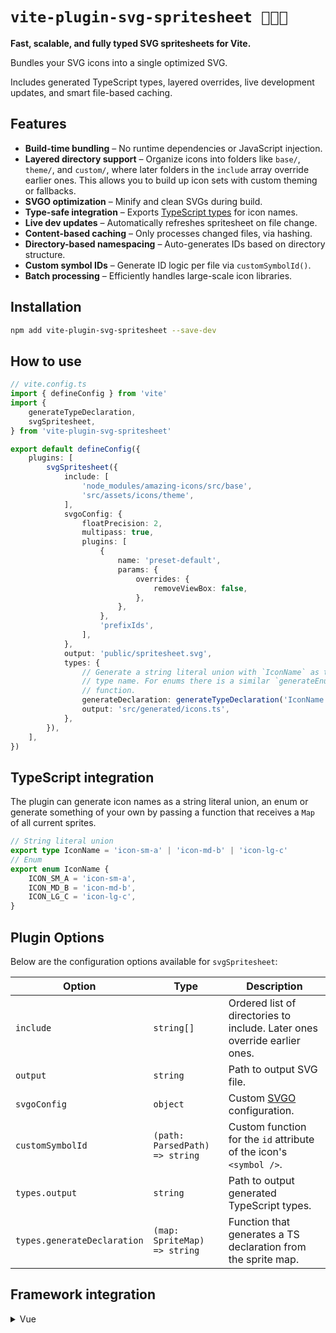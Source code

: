 # `vite-plugin-svg-spritesheet 👨🏽‍🎨`

**Fast, scalable, and fully typed SVG spritesheets for Vite.**

Bundles your SVG icons into a single optimized SVG.

Includes generated TypeScript types, layered overrides, live development updates, and smart file-based caching.

## Features

- **Build-time bundling** – No runtime dependencies or JavaScript injection.
- **Layered directory support** – Organize icons into folders like `base/`, `theme/`, and `custom/`, where later folders in the `include` array override earlier ones. This allows you to build up icon sets with custom theming or fallbacks.
- **SVGO optimization** – Minify and clean SVGs during build.
- **Type-safe integration** – Exports [TypeScript types](#typescript-integration) for icon names.
- **Live dev updates** – Automatically refreshes spritesheet on file change.
- **Content-based caching** – Only processes changed files, via hashing.
- **Directory-based namespacing** – Auto-generates IDs based on directory structure.
- **Custom symbol IDs** – Generate ID logic per file via `customSymbolId()`.
- **Batch processing** – Efficiently handles large-scale icon libraries.

## Installation

```bash
npm add vite-plugin-svg-spritesheet --save-dev
```

## How to use

```typescript
// vite.config.ts
import { defineConfig } from 'vite'
import {
    generateTypeDeclaration,
    svgSpritesheet,
} from 'vite-plugin-svg-spritesheet'

export default defineConfig({
    plugins: [
        svgSpritesheet({
            include: [
                'node_modules/amazing-icons/src/base',
                'src/assets/icons/theme',
            ],
            svgoConfig: {
                floatPrecision: 2,
                multipass: true,
                plugins: [
                    {
                        name: 'preset-default',
                        params: {
                            overrides: {
                                removeViewBox: false,
                            },
                        },
                    },
                    'prefixIds',
                ],
            },
            output: 'public/spritesheet.svg',
            types: {
                // Generate a string literal union with `IconName` as the exported
                // type name. For enums there is a similar `generateEnumDeclaration`
                // function.
                generateDeclaration: generateTypeDeclaration('IconName'),
                output: 'src/generated/icons.ts',
            },
        }),
    ],
})
```

## TypeScript integration

The plugin can generate icon names as a string literal union, an enum or generate something of your own by passing a function that receives a `Map` of all current sprites.

```typescript
// String literal union
export type IconName = 'icon-sm-a' | 'icon-md-b' | 'icon-lg-c'
// Enum
export enum IconName {
    ICON_SM_A = 'icon-sm-a',
    ICON_MD_B = 'icon-md-b',
    ICON_LG_C = 'icon-lg-c',
}
```

## Plugin Options

Below are the configuration options available for `svgSpritesheet`:

| Option                      | Type                           | Description                                                               |
| --------------------------- | ------------------------------ | ------------------------------------------------------------------------- |
| `include`                   | `string[]`                     | Ordered list of directories to include. Later ones override earlier ones. |
| `output`                    | `string`                       | Path to output SVG file.                                                  |
| `svgoConfig`                | `object`                       | Custom [SVGO](https://svgo.dev/) configuration.                           |
| `customSymbolId`            | `(path: ParsedPath) => string` | Custom function for the `id` attribute of the icon's `<symbol />`.        |
| `types.output`              | `string`                       | Path to output generated TypeScript types.                                |
| `types.generateDeclaration` | `(map: SpriteMap) => string`   | Function that generates a TS declaration from the sprite map.             |

## Framework integration

<details>
  <summary>Vue</summary>

**Icon.vue**

```vue
<template>
    <div>
        <svg class="icon" viewBox="0 0 24 24">
            <use :xlink:href="spriteUrl"></use>
        </svg>
    </div>
</template>

<script setup lang="ts">
import { computed } from 'vue'
// The spritesheet is copied to the desired folder and imported as a URL
import spritesheetUrl from './../assets/spritesheet.svg?url'

import type { IconName } from './../generated/icons'

interface IconProps {
    name: IconName
}

const { name } = defineProps<IconProps>()

const spriteUrl = computed(() => `${spritesheetUrl}#${name}`)
</script>
```

It can then be used like below:

```vue
<template>
    <Icon name="icon-md-general-edit" />
</template>
```

</details>

